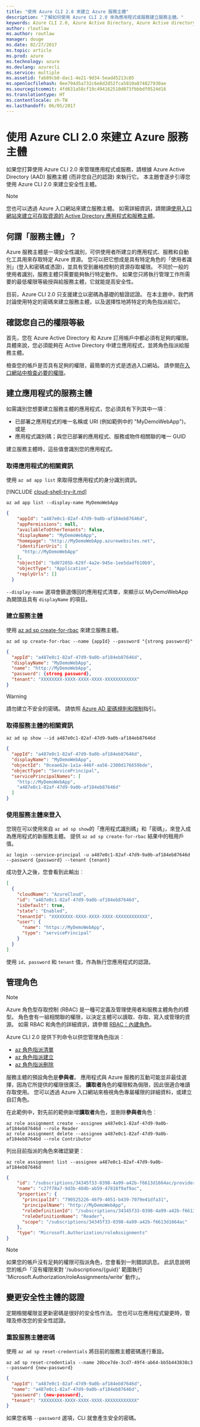 ```yaml
---
title: "使用 Azure CLI 2.0 來建立 Azure 服務主體"
description: "了解如何使用 Azure CLI 2.0 來為應用程式或服務建立服務主體。"
keywords: Azure CLI 2.0, Azure Active Directory, Azure Active directory, AD, RBAC
author: rloutlaw
ms.author: routlaw
manager: douge
ms.date: 02/27/2017
ms.topic: article
ms.prod: azure
ms.technology: azure
ms.devlang: azurecli
ms.service: multiple
ms.assetid: fab89cb8-dac1-4e21-9d34-5eadd5213c05
ms.openlocfilehash: 0ee794d5a732c6e8d2d52fca5810a874827930ae
ms.sourcegitcommit: 4fd631a58cf19c494162510d073fbbbdf0524d16
ms.translationtype: HT
ms.contentlocale: zh-TW
ms.lasthandoff: 06/05/2017
---
```

# <a name="create-an-azure-service-principal-with-azure-cli-20"></a>使用 Azure CLI 2.0 來建立 Azure 服務主體

如果您打算使用 Azure CLI 2.0 來管理應用程式或服務，請根據 Azure Active Directory (AAD) 服務主體 (而非您自己的認證) 來執行它。
本主題會逐步引導您使用 Azure CLI 2.0 來建立安全性主體。

> [!NOTE]
> 您也可以透過 Azure 入口網站來建立服務主體。
> 如需詳細資訊，請閱讀[使用入口網站來建立可存取資源的 Active Directory 應用程式和服務主體](/azure/azure-resource-manager/resource-group-create-service-principal-portal)。

## <a name="what-is-a-service-principal"></a>何謂「服務主體」？

Azure 服務主體是一項安全性識別，可供使用者所建立的應用程式、服務和自動化工具用來存取特定 Azure 資源。 您可以把它想成是具有特定角色的「使用者識別」(登入和密碼或憑證)，並具有受到嚴格控制的資源存取權限。 不同於一般的使用者識別，服務主體只需要能夠執行特定動作。 如果您只將執行管理工作所需要的最低權限等級授與給服務主體，它就能提高安全性。 

目前，Azure CLI 2.0 只支援建立以密碼為基礎的驗證認證。 在本主題中，我們將討論使用特定的密碼來建立服務主體，以及選擇性地將特定的角色指派給它。

## <a name="verify-your-own-permission-level"></a>確認您自己的權限等級

首先，您在 Azure Active Directory 和 Azure 訂用帳戶中都必須有足夠的權限。 具體來說，您必須能夠在 Active Directory 中建立應用程式，並將角色指派給服務主體。 

檢查您的帳戶是否具有足夠的權限，最簡單的方式是透過入口網站。 請參閱[在入口網站中檢查必要的權限](/azure/azure-resource-manager/resource-group-create-service-principal-portal.md#required-permissions)。

## <a name="create-a-service-principal-for-your-application"></a>建立應用程式的服務主體

如需識別您想要建立服務主體的應用程式，您必須具有下列其中一項︰

  * 已部署之應用程式的唯一名稱或 URI (例如範例中的 "MyDemoWebApp")，或是
  * 應用程式識別碼；與您已部署的應用程式、服務或物件相關聯的唯一 GUID

建立服務主體時，這些值會識別您的應用程式。

### <a name="get-information-about-your-application"></a>取得應用程式的相關資訊

使用 `az ad app list` 來取得您應用程式的身分識別資訊。

[!INCLUDE [cloud-shell-try-it.md](includes/cloud-shell-try-it.md)]

```azurecli-interactive
az ad app list --display-name MyDemoWebApp
```

```json
{
    "appId": "a487e0c1-82af-47d9-9a0b-af184eb87646d",
    "appPermissions": null,
    "availableToOtherTenants": false,
    "displayName": "MyDemoWebApp",
    "homepage": "http://MyDemoWebApp.azurewebsites.net",
    "identifierUris": [
      "http://MyDemoWebApp"
    ],
    "objectId": "bd07205b-629f-4a2e-945e-1ee5dadf610b9",
    "objectType": "Application",
    "replyUrls": []
  }
```

`--display-name` 選項會篩選傳回的應用程式清單，來顯示以 MyDemoWebApp 為開頭且具有 `displayName` 的項目。

### <a name="create-the-service-principal"></a>建立服務主體

使用 [az ad sp create-for-rbac](/cli/azure/ad/sp#create-for-rbac) 來建立服務主體。 

```azurecli-interactive
az ad sp create-for-rbac --name {appId} --password "{strong password}" 
``` 

```json
{
  "appId": "a487e0c1-82af-47d9-9a0b-af184eb87646d",
  "displayName": "MyDemoWebApp",
  "name": "http://MyDemoWebApp",
  "password": {strong password},
  "tenant": "XXXXXXXX-XXXX-XXXX-XXXX-XXXXXXXXXXXX"
}
```

 > [!WARNING] 
 > 請勿建立不安全的密碼。  請依照 [Azure AD 密碼規則和限制](/azure/active-directory/active-directory-passwords-policy)指引。

### <a name="get-information-about-the-service-principal"></a>取得服務主體的相關資訊

```azurecli-interactive
az ad sp show --id a487e0c1-82af-47d9-9a0b-af184eb87646d
```

```json
{
  "appId": "a487e0c1-82af-47d9-9a0b-af184eb87646d",
  "displayName": "MyDemoWebApp",
  "objectId": "0ceae62e-1a1a-446f-aa56-2300d176659bde",
  "objectType": "ServicePrincipal",
  "servicePrincipalNames": [
    "http://MyDemoWebApp",
    "a487e0c1-82af-47d9-9a0b-af184eb87646d"
  ]
}
```

### <a name="sign-in-using-the-service-principal"></a>使用服務主體來登入

您現在可以使用來自 `az ad sp show`的「應用程式識別碼」和「密碼」，來登入成為應用程式的新服務主體。  提供 `az ad sp create-for-rbac` 結果中的租用戶值。

```azurecli-interactive
az login --service-principal -u a487e0c1-82af-47d9-9a0b-af184eb87646d --password {password} --tenant {tenant}
``` 

成功登入之後，您會看到此輸出︰

```json
[
  {
    "cloudName": "AzureCloud",
    "id": "a487e0c1-82af-47d9-9a0b-af184eb87646d",
    "isDefault": true,
    "state": "Enabled",
    "tenantId": "XXXXXXXX-XXXX-XXXX-XXXX-XXXXXXXXXXXX",
    "user": {
      "name": "https://MyDemoWebApp",
      "type": "servicePrincipal"
    }
  }
]
```

使用 `id`、`password` 和 `tenant` 值，作為執行您應用程式的認證。 

## <a name="managing-roles"></a>管理角色 

> [!NOTE]
> Azure 角色型存取控制 (RBAC) 是一種可定義及管理使用者和服務主體角色的模型。
> 角色會有一組相關聯的權限，以決定主體可以讀取、存取、寫入或管理的資源。
> 如需 RBAC 和角色的詳細資訊，請參閱 [RBAC：內建角色](/azure/active-directory/role-based-access-built-in-roles)。

Azure CLI 2.0 提供下列命令以供您管理角色指派︰

* [az 角色指派清單](/cli/azure/role/assignment#list)
* [az 角色指派建立](/cli/azure/role/assignment#create)
* [az 角色指派刪除](/cli/azure/role/assignment#delete)

服務主體的預設角色是**參與者**。 應用程式與 Azure 服務的互動可能並非最佳選擇，因為它所提供的權限很廣泛。 **讀取者**角色的權限較為侷限，因此很適合唯讀存取使用。 您可以透過 Azure 入口網站來檢視角色專屬權限的詳細資料，或建立自訂角色。

在此範例中，對先前的範例新增**讀取者**角色，並刪除**參與者**角色︰

```azurecli-interactive
az role assignment create --assignee a487e0c1-82af-47d9-9a0b-af184eb87646d --role Reader
az role assignment delete --assignee a487e0c1-82af-47d9-9a0b-af184eb87646d --role Contributor
```

列出目前指派的角色來確認變更︰

```azurecli-interactive
az role assignment list --assignee a487e0c1-82af-47d9-9a0b-af184eb87646d
```

```json
{
    "id": "/subscriptions/34345f33-0398-4a99-a42b-f6613d1664ac/providers/Microsoft.Authorization/roleAssignments/c27f78a7-9d3b-404b-ab59-47818f9af9ac",
    "name": "c27f78a7-9d3b-404b-ab59-47818f9af9ac",
    "properties": {
      "principalId": "790525226-46f9-4051-b439-7079e41dfa31",
      "principalName": "http://MyDemoWebApp",
      "roleDefinitionId": "/subscriptions/34345f33-0398-4a99-a42b-f6613d1664ac/providers/Microsoft.Authorization/roleDefinitions/acdd72a7-3385-48ef-bd42-f606fba81ae7",
      "roleDefinitionName": "Reader",
      "scope": "/subscriptions/34345f33-0398-4a99-a42b-f6613d1664ac"
    },
    "type": "Microsoft.Authorization/roleAssignments"
}
```

> [!NOTE] 
> 如果您的帳戶沒有足夠的權限可指派角色，您會看到一則錯誤訊息。
> 此訊息說明您的帳戶「沒有權限來對 '/subscriptions/{guid}' 範圍執行 'Microsoft.Authorization/roleAssignments/write' 動作」。
   
## <a name="change-the-credentials-of-a-security-principal"></a>變更安全性主體的認證

定期檢閱權限並更新密碼是很好的安全性作法。 您也可以在應用程式變更時，管理及修改您的安全性認證。

### <a name="reset-a-service-principal-password"></a>重設服務主體密碼

使用 `az ad sp reset-credentials` 將目前的服務主體密碼進行重設。

```azurecli-interactive
az ad sp reset-credentials --name 20bce7de-3cd7-49f4-ab64-bb5b443838c3 --password {new-password}
```

```json
{
  "appId": "a487e0c1-82af-47d9-9a0b-af184eb87646d",
  "name": "a487e0c1-82af-47d9-9a0b-af184eb87646d",
  "password": {new-password},
  "tenant": "XXXXXXXX-XXXX-XXXX-XXXX-XXXXXXXXXXXX"
}
```

如果您省略 `--password` 選項，CLI 就會產生安全的密碼。